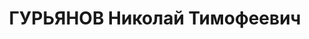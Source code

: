 ---
title: ГУРЬЯНОВ Николай Тимофеевич
description: 'Род. в 1905, Татарстан, Нурлатский р-н, с. Утяково. Проживал: Ярославская
  обл., г.Ярославль, пр.Шмидта, д.16. Культовая комиссия Яроблисполкома, Секретарь

  Арестован 03.08.1937. Обв. по ст. 58-8, 58-11. Приговор: ВК ВС СССР, 29.12.1937
  – ВМН с конфискацией имущества. Расстрелян 30.12.1937.

  Реабилитирован Прокуратурой ЯО 15.04.2002'
---